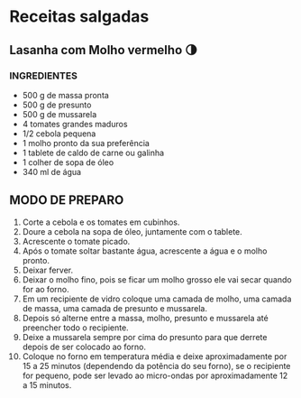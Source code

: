 # Receitas salgadas

## Lasanha com Molho vermelho :last_quarter_moon:





### INGREDIENTES

- 500 g de massa pronta
- 500 g de presunto
- 500 g de mussarela
- 4 tomates grandes maduros
- 1/2 cebola pequena
- 1 molho pronto da sua preferência
- 1 tablete de caldo de carne ou galinha
- 1 colher de sopa de óleo
- 340 ml de água

 

## MODO DE PREPARO 

1. Corte a cebola e os tomates em cubinhos.
2. Doure a cebola na sopa de óleo, juntamente com o tablete.
3. Acrescente o tomate picado.
4. Após o tomate soltar bastante água, acrescente a água e o molho pronto.
5. Deixar ferver.
6. Deixar o molho fino, pois se ficar um molho grosso ele vai secar quando for ao forno.
7. Em um recipiente de vidro coloque uma camada de molho, uma camada de massa, uma camada de presunto e mussarela.
8. Depois só alterne entre a massa, molho, presunto e mussarela até preencher todo o recipiente.
9. Deixe a mussarela sempre por cima do presunto para que derrete depois de ser colocado ao forno.
10. Coloque no forno em temperatura média e deixe aproximadamente por 15 a 25 minutos (dependendo da potência do seu forno), se o recipiente for pequeno, pode ser levado ao micro-ondas por aproximadamente 12 a 15 minutos.
